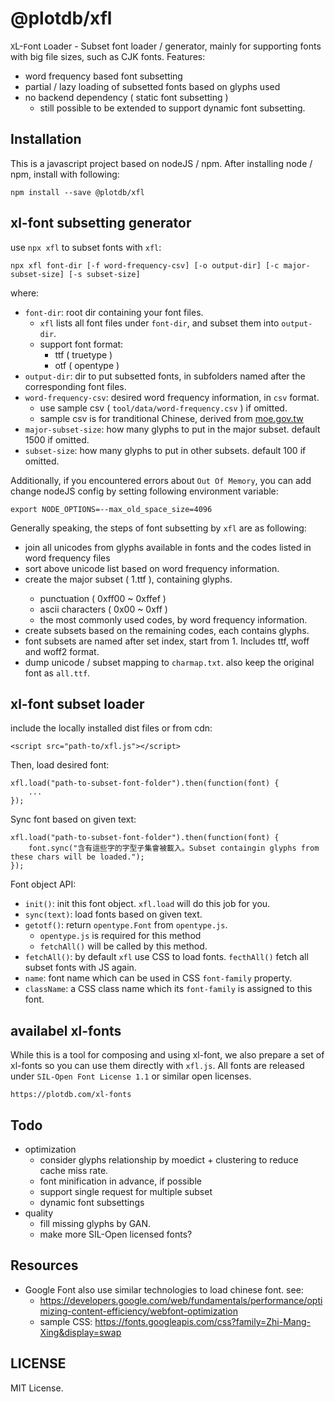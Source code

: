 # @plotdb/xfl

`X`L-`F`ont `L`oader - Subset font loader / generator, mainly for supporting fonts with big file sizes, such as CJK fonts. Features:

 - word frequency based font subsetting
 - partial / lazy loading of subsetted fonts based on glyphs used
 - no backend dependency ( static font subsetting )
   - still possible to be extended to support dynamic font subsetting.


## Installation

This is a javascript project based on nodeJS / npm. After installing node / npm, install with following:

    npm install --save @plotdb/xfl


## xl-font subsetting generator

use `npx xfl` to subset fonts with `xfl`:

    npx xfl font-dir [-f word-frequency-csv] [-o output-dir] [-c major-subset-size] [-s subset-size]


where:

 - `font-dir`: root dir containing your font files.
   - `xfl` lists all font files under `font-dir`, and subset them into `output-dir`.
   - support font format:
     - ttf ( truetype )
     - otf ( opentype )
 - `output-dir`: dir to put subsetted fonts, in subfolders named after the corresponding font files.
 - `word-frequency-csv`: desired word frequency information, in `csv` format.
   - use sample csv ( `tool/data/word-frequency.csv` ) if omitted.
   - sample csv is for tranditional Chinese, derived from [moe.gov.tw](http://language.moe.gov.tw/001/Upload/files/SITE_CONTENT/M0001/86NEWS/download/86rest17.TXT)
 - `major-subset-size`: how many glyphs to put in the major subset. default 1500 if omitted.
 - `subset-size`: how many glyphs to put in other subsets. default 100 if omitted.

Additionally, if you encountered errors about `Out Of Memory`, you can add change nodeJS config by setting following environment variable:

    export NODE_OPTIONS=--max_old_space_size=4096


Generally speaking, the steps of font subsetting by `xfl` are as following:

 - join all unicodes from glyphs available in fonts and the codes listed in word frequency files
 - sort above unicode list based on word frequency information.
 - create the major subset ( 1.ttf ), containing <major-subset-size> glyphs.
   - punctuation ( 0xff00 ~ 0xffef )
   - ascii characters ( 0x00 ~ 0xff )
   - the most commonly used codes, by word frequency information.
 - create subsets based on the remaining codes, each contains <subset-size> glyphs.
 - font subsets are named after set index, start from 1. Includes ttf, woff and woff2 format.
 - dump unicode / subset mapping to `charmap.txt`. also keep the original font as `all.ttf`.


## xl-font subset loader

include the locally installed dist files or from cdn:

    <script src="path-to/xfl.js"></script>


Then, load desired font:

    xfl.load("path-to-subset-font-folder").then(function(font) {
        ...
    });

Sync font based on given text:

    xfl.load("path-to-subset-font-folder").then(function(font) {
        font.sync("含有這些字的字型子集會被載入。Subset containgin glyphs from these chars will be loaded.");
    });



Font object API:

 - `init()`: init this font object. `xfl.load` will do this job for you.
 - `sync(text)`: load fonts based on given text.
 - `getotf()`: return `opentype.Font` from `opentype.js`.
   - `opentype.js` is required for this method
   - `fetchAll()` will be called by this method.
 - `fetchAll()`: by default `xfl` use CSS to load fonts. `fecthAll()` fetch all subset fonts with JS again.
 - `name`: font name which can be used in CSS `font-family` property.
 - `className`: a CSS class name which its `font-family` is assigned to this font.


## availabel xl-fonts

While this is a tool for composing and using xl-font, we also prepare a set of xl-fonts so you can use them directly with `xfl.js`. All fonts are released under `SIL-Open Font License 1.1` or similar open licenses.

    https://plotdb.com/xl-fonts



## Todo

 - optimization
   - consider glyphs relationship by moedict + clustering to reduce cache miss rate.
   - font minification in advance, if possible
   - support single request for multiple subset
   - dynamic font subsettings
 - quality
   - fill missing glyphs by GAN.
   - make more SIL-Open licensed fonts?

## Resources

 - Google Font also use similar technologies to load chinese font. see:
   - https://developers.google.com/web/fundamentals/performance/optimizing-content-efficiency/webfont-optimization
   - sample CSS: https://fonts.googleapis.com/css?family=Zhi-Mang-Xing&display=swap


## LICENSE

MIT License.
